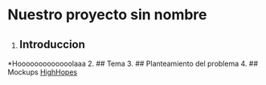 # Nuestro proyecto sin nombre
1. ## Introduccion
 *Hooooooooooooolaaa
2. ## Tema
3. ## Planteamiento del problema
4. ## Mockups
[HighHopes](https://www.youtube.com/watch?v=IPXIgEAGe4U)
